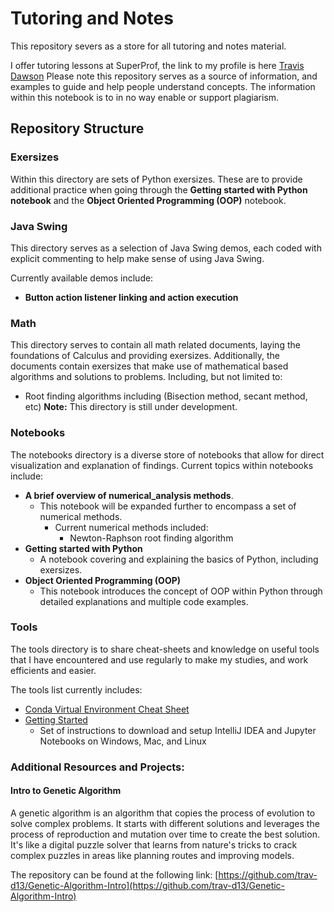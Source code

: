 # Tutoring and Notes

This repository severs as a store for all tutoring and notes material. 

I offer tutoring lessons at SuperProf, the link to my profile is 
here [Travis Dawson](https://www.superprof.co.uk/java-python-matlab-tutoring-from-final-year-data-science-and-artificial-intelligence-student-learn-object-oriented-programming.html)
Please note this repository serves as a source of information, and examples to guide and help people understand concepts. The information within this notebook is to in no way enable or support plagiarism. 

## Repository Structure
### Exersizes
Within this directory are sets of Python exersizes. These are to provide additional practice when going through the 
**Getting started with Python notebook** and the **Object Oriented Programming (OOP)** notebook.

### Java Swing 
This directory serves as a selection of Java Swing demos, each coded with explicit commenting 
to help make sense of using Java Swing. 

Currently available demos include:
- **Button action listener linking and action execution**

### Math
This directory serves to contain all math related documents, laying the foundations of Calculus and providing exersizes. 
Additionally, the documents contain exersizes that make use of mathematical based algorithms and solutions to problems. 
Including, but not limited to: 
- Root finding algorithms including (Bisection method, secant method, etc)
**Note:** This directory is still under development.


### Notebooks
The notebooks directory is a diverse store of notebooks that allow for direct visualization and explanation of findings. 
Current topics within notebooks include:
- **A brief overview of numerical_analysis methods**. 
  - This notebook will be expanded further to encompass a set of numerical methods. 
    - Current numerical methods included:
      - Newton-Raphson root finding algorithm
- **Getting started with Python**
  - A notebook covering and explaining the basics of Python, including exersizes. 
- **Object Oriented Programming (OOP)**
  - This notebook introduces the concept of OOP within Python through detailed explanations and multiple code examples.


### Tools
The tools directory is to share cheat-sheets and knowledge on useful tools that I have encountered and use
regularly to make my studies, and work efficients and easier. 

The tools list currently includes:
- [Conda Virtual Environment Cheat Sheet](tools/conda_virtual_environment_cheat_sheet.pdf)
- [Getting Started](tools/getting_started.pdf)
  - Set of instructions to download and setup IntelliJ IDEA and Jupyter Notebooks on Windows, Mac, and Linux


### Additional Resources and Projects: 

#### Intro to Genetic Algorithm
A genetic algorithm is an algorithm that copies the process of evolution to solve complex problems. It starts with 
different solutions and leverages the process of reproduction and mutation over time to create the best solution. 
It's like a digital puzzle solver that learns from nature's tricks to crack complex puzzles in areas like planning 
routes and improving models.

The repository can be found at the following link: [https://github.com/trav-d13/Genetic-Algorithm-Intro](https://github.com/trav-d13/Genetic-Algorithm-Intro)